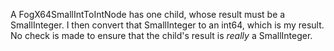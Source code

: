 A FogX64SmallIntToIntNode has one child, whose result must be a SmallInteger. I then convert that SmallInteger to an int64, which is my result. No check is made to ensure that the child's result is *really* a SmallInteger.

